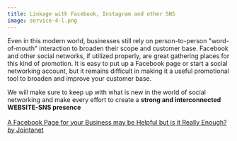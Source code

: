 ```yaml
---
title: Linkage with Facebook, Instagram and other SNS 
image: service-4-l.png
---
```

Even in this modern world, businesses still rely on person-to-person &quot;word-of-mouth&quot; interaction to broaden their scope and customer base.  Facebook and other social networks, if utilized properly, are great gathering places for this kind of promotion.  It is easy to put up a Facebook page or start a social networking account, but it remains difficult in making  it a useful promotional tool to broaden and improve your customer base.

We will make sure to keep up with what is new in the world of social networking and make every effort to create a **strong and interconnected WEBSITE-SNS presence**
<br><br>
[A Facebook Page for your Business may be Helpful but is it Really Enough? by Jointanet](/articles/facebook)
